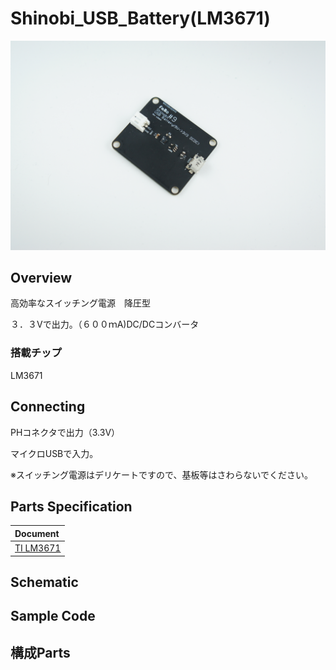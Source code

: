 # Shinobi_USB_Battery(LM3671)

![](/img/Shinobi_Power/Shinobi_power_LM3761.JPG)
<!--COLORME-->

## Overview

高効率なスイッチング電源　降圧型

３．３Vで出力。（６００ｍA)DC/DCコンバータ


### 搭載チップ

LM3671

## Connecting

PHコネクタで出力（3.3V）

マイクロUSBで入力。

※スイッチング電源はデリケートですので、基板等はさわらないでください。

## Parts Specification
| Document |
|:--|
| [TI LM3671](http://www.tij.co.jp/product/jp/LM3671) |

## Schematic

## Sample Code

## 構成Parts
